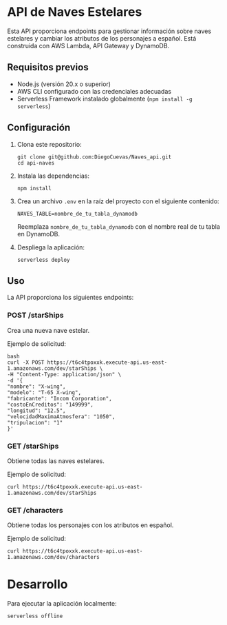 # API de Naves Estelares

Esta API proporciona endpoints para gestionar información sobre naves estelares y cambiar los atributos de los personajes a español. 
Está construida con AWS Lambda, API Gateway y DynamoDB.

## Requisitos previos

- Node.js (versión 20.x o superior)
- AWS CLI configurado con las credenciales adecuadas
- Serverless Framework instalado globalmente (`npm install -g serverless`)

## Configuración

1. Clona este repositorio:
   ```
   git clone git@github.com:DiegoCuevas/Naves_api.git
   cd api-naves
   ```

2. Instala las dependencias:
   ```
   npm install
   ```

3. Crea un archivo `.env` en la raíz del proyecto con el siguiente contenido:
   ```
   NAVES_TABLE=nombre_de_tu_tabla_dynamodb
   ```
   Reemplaza `nombre_de_tu_tabla_dynamodb` con el nombre real de tu tabla en DynamoDB.

4. Despliega la aplicación:
   ```
   serverless deploy
   ```

## Uso

La API proporciona los siguientes endpoints:

### POST /starShips

Crea una nueva nave estelar.

Ejemplo de solicitud:

```
bash
curl -X POST https://t6c4tpoxxk.execute-api.us-east-1.amazonaws.com/dev/starShips \
-H "Content-Type: application/json" \
-d '{
"nombre": "X-wing",
"modelo": "T-65 X-wing",
"fabricante": "Incom Corporation",
"costoEnCreditos": "149999",
"longitud": "12.5",
"velocidadMaximaAtmosfera": "1050",
"tripulacion": "1"
}'
```
### GET /starShips

Obtiene todas las naves estelares.

Ejemplo de solicitud:
```
curl https://t6c4tpoxxk.execute-api.us-east-1.amazonaws.com/dev/starShips

```
### GET /characters

Obtiene todas los personajes con los atributos en español.

Ejemplo de solicitud:
```
curl https://t6c4tpoxxk.execute-api.us-east-1.amazonaws.com/dev/characters
```

# Desarrollo

Para ejecutar la aplicación localmente:
```
serverless offline
```